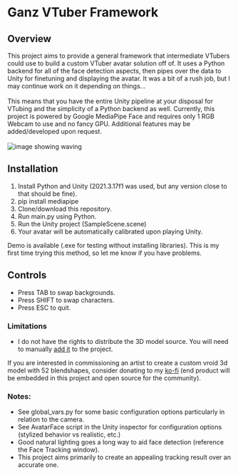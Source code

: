 # Ganz VTuber Framework

## Overview
This project aims to provide a general framework that intermediate VTubers could use to build a custom VTuber avatar solution off of. It uses a Python backend for all of the face detection aspects, then pipes over the data to Unity for finetuning and displaying the avatar. It was a bit of a rush job, but I may continue work on it depending on things...<br><br>
This means that you have the entire Unity pipeline at your disposal for VTubing and the simplicity of a Python backend as well. Currently, this project is powered by Google MediaPipe Face and requires only 1 RGB Webcam to use and no fancy GPU. Additional features may be added/developed upon request.<br><br>
![image showing waving](http://ganeshsaraswat.ca/InternetImages/facetracking.gif)


## Installation
1. Install Python and Unity (2021.3.17f1 was used, but any version close to that should be fine).
2. pip install mediapipe
3. Clone/download this repository.
4. Run main.py using Python.
5. Run the Unity project (SampleScene.scene)
6. Your avatar will be automatically calibrated upon playing Unity.

Demo is available (.exe for testing without installing libraries). This is my first time trying this method, so let me know if you have problems.

## Controls
* Press TAB to swap backgrounds.
* Press SHIFT to swap characters. 
* Press ESC to quit.

### Limitations
* I do not have the rights to distribute the 3D model source. You will need to manually [add it](https://github.com/hinzka/52blendshapes-for-VRoid-face) to the project.<br>

If you are interested in commissioning an artist to create a custom vroid 3d model with 52 blendshapes, consider donating to my [ko-fi](https://ko-fi.com/ganthefan) (end product will be embedded in this project and open source for the community).

### Notes:
* See global_vars.py for some basic configuration options particularly in relation to the camera.
* See AvatarFace script in the Unity inspector for configuration options (stylized behavior vs realistic, etc.)
* Good natural lighting goes a long way to aid face detection (reference the Face Tracking window).
* This project aims primarily to create an appealing tracking result over an accurate one.
